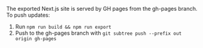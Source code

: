 The exported Next.js site is served by GH pages from the gh-pages branch. To push updates:

1. Run `npm run build && npm run export`
2. Push to the gh-pages branch with `git subtree push --prefix out origin gh-pages`